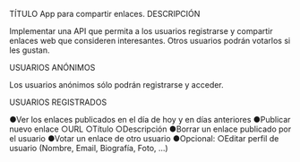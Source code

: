 TÍTULO
App para compartir enlaces.
DESCRIPCIÓN

Implementar una API que permita a los usuarios registrarse y compartir enlaces web que
consideren interesantes. Otros usuarios podrán votarlos si les gustan.

USUARIOS ANÓNIMOS

Los usuarios anónimos sólo podrán registrarse y acceder.

USUARIOS REGISTRADOS

●Ver los enlaces publicados en el día de hoy y en días anteriores
●Publicar nuevo enlace
○URL
○Título
○Descripción
●Borrar un enlace publicado por el usuario
●Votar un enlace de otro usuario
●Opcional:
○Editar perfil de usuario (Nombre, Email, Biografía, Foto, ...)
